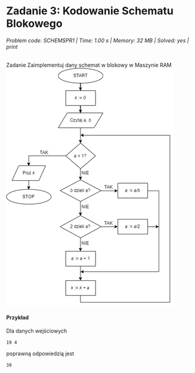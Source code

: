 # Zadanie 3: Kodowanie Schematu Blokowego
###### Problem code: SCHEMSPR1 \| Time: 1.00 s \| Memory: 32 MB \| Solved: yes \| print

Zadanie
Zaimplementuj dany schemat w blokowy w Maszynie RAM
![image](schemspr1.png)

#### Przykład
Dla danych wejściowych

```
19 4
```
poprawną odpowiedzią jest
```
39
```
